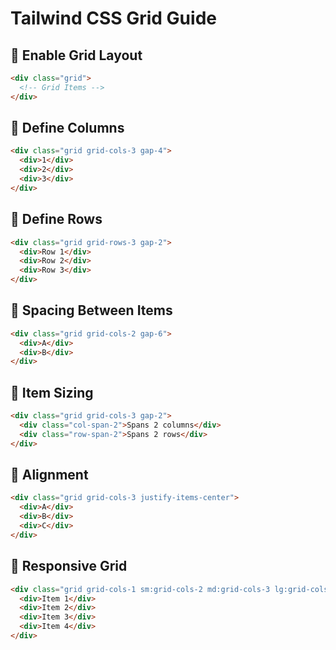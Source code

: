 # Tailwind CSS Grid Guide

## 📌 Enable Grid Layout
```html
<div class="grid">
  <!-- Grid Items -->
</div>
```

## 🔹 Define Columns
```html
<div class="grid grid-cols-3 gap-4">
  <div>1</div>
  <div>2</div>
  <div>3</div>
</div>
```

## 🔹 Define Rows
```html
<div class="grid grid-rows-3 gap-2">
  <div>Row 1</div>
  <div>Row 2</div>
  <div>Row 3</div>
</div>
```

## 🔹 Spacing Between Items
```html
<div class="grid grid-cols-2 gap-6">
  <div>A</div>
  <div>B</div>
</div>
```

## 🔹 Item Sizing
```html
<div class="grid grid-cols-3 gap-2">
  <div class="col-span-2">Spans 2 columns</div>
  <div class="row-span-2">Spans 2 rows</div>
</div>
```

## 🔹 Alignment
```html
<div class="grid grid-cols-3 justify-items-center">
  <div>A</div>
  <div>B</div>
  <div>C</div>
</div>
```

## 🔹 Responsive Grid
```html
<div class="grid grid-cols-1 sm:grid-cols-2 md:grid-cols-3 lg:grid-cols-4">
  <div>Item 1</div>
  <div>Item 2</div>
  <div>Item 3</div>
  <div>Item 4</div>
</div>
